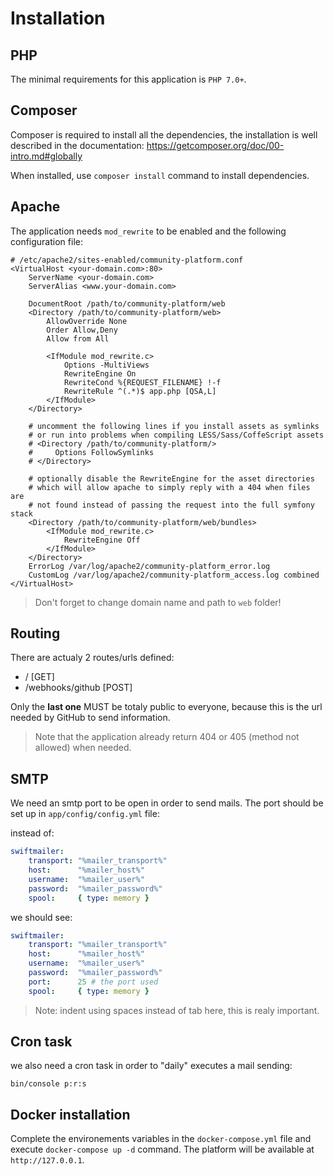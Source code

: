 # Installation

## PHP

The minimal requirements for this application is `PHP 7.0+`.

## Composer

Composer is required to install all the dependencies, the installation
is well described in the documentation: https://getcomposer.org/doc/00-intro.md#globally

When installed, use ``composer install`` command to install dependencies.

## Apache

The application needs ``mod_rewrite`` to be enabled and the following configuration file:

```
# /etc/apache2/sites-enabled/community-platform.conf
<VirtualHost <your-domain.com>:80>
    ServerName <your-domain.com>
    ServerAlias <www.your-domain.com>

    DocumentRoot /path/to/community-platform/web
    <Directory /path/to/community-platform/web>
        AllowOverride None
        Order Allow,Deny
        Allow from All

        <IfModule mod_rewrite.c>
            Options -MultiViews
            RewriteEngine On
            RewriteCond %{REQUEST_FILENAME} !-f
            RewriteRule ^(.*)$ app.php [QSA,L]
        </IfModule>
    </Directory>

    # uncomment the following lines if you install assets as symlinks
    # or run into problems when compiling LESS/Sass/CoffeScript assets
    # <Directory /path/to/community-platform/>
    #     Options FollowSymlinks
    # </Directory>

    # optionally disable the RewriteEngine for the asset directories
    # which will allow apache to simply reply with a 404 when files are
    # not found instead of passing the request into the full symfony stack
    <Directory /path/to/community-platform/web/bundles>
        <IfModule mod_rewrite.c>
            RewriteEngine Off
        </IfModule>
    </Directory>
    ErrorLog /var/log/apache2/community-platform_error.log
    CustomLog /var/log/apache2/community-platform_access.log combined
</VirtualHost>
```

> Don't forget to change domain name and path to `web` folder!

## Routing

There are actualy 2 routes/urls defined:

* / [GET]
* /webhooks/github [POST]

Only the **last one** MUST be totaly public to everyone, because this is the url needed
by GitHub to send information.

> Note that the application already return 404 or 405 (method not allowed) when needed.

## SMTP

We need an smtp port to be open in order to send mails. The port should be set up in `app/config/config.yml` file:

instead of:

```yaml
swiftmailer:
    transport: "%mailer_transport%"
    host:      "%mailer_host%"
    username:  "%mailer_user%"
    password:  "%mailer_password%"
    spool:     { type: memory }
```

we should see:

```yaml
swiftmailer:
    transport: "%mailer_transport%"
    host:      "%mailer_host%"
    username:  "%mailer_user%"
    password:  "%mailer_password%"
    port:      25 # the port used
    spool:     { type: memory }
```

> Note: indent using spaces instead of tab here, this is realy important.

## Cron task

we also need a cron task in order to "daily" executes a mail sending:

```
bin/console p:r:s
```

## Docker installation

Complete the environements variables in the `docker-compose.yml` file and execute `docker-compose up -d` command. The platform will be available at `http://127.0.0.1`.